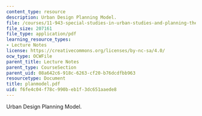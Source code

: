 ```yaml
---
content_type: resource
description: Urban Design Planning Model.
file: /courses/11-943-special-studies-in-urban-studies-and-planning-the-cardener-river-corridor-workshop-fall-2001/f6fe4c04f78c990beb1f3dc651aaede8_planmodel.pdf
file_size: 207161
file_type: application/pdf
learning_resource_types:
- Lecture Notes
license: https://creativecommons.org/licenses/by-nc-sa/4.0/
ocw_type: OCWFile
parent_title: Lecture Notes
parent_type: CourseSection
parent_uid: 08a642c6-918c-6263-cf20-b76dcdfbb963
resourcetype: Document
title: planmodel.pdf
uid: f6fe4c04-f78c-990b-eb1f-3dc651aaede8
---
```

Urban Design Planning Model.